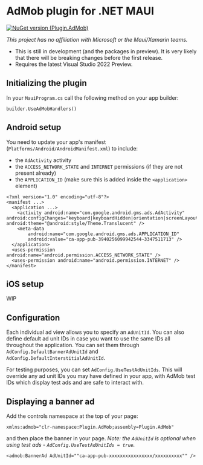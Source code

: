# AdMob plugin for .NET MAUI

[![NuGet version (Plugin.AdMob)](https://img.shields.io/nuget/v/Plugin.AdMob.svg?style=flat-square)](https://www.nuget.org/packages/Plugin.AdMob/)

*This project has no affiliation with Microsoft or the Maui/Xamarin teams.*

* This is still in development (and the packages in preview). It is very likely that there will be breaking changes before the first release.
* Requires the latest Visual Studio 2022 Preview. 

## Initializing the plugin

In your `MauiProgram.cs` call the following method on your app builder:

```
builder.UseAdMobHandlers()
```

## Android setup

You need to update your app's manifest (`Platforms/Android/AndroidManifest.xml`) to include:
- the `AdActivity` activity
- the `ACCESS_NETWORK_STATE` and `INTERNET` permissions (if they are not present already)
- the `APPLICATION_ID` (make sure this is added inside the `<application>` element)

```
<?xml version="1.0" encoding="utf-8"?>
<manifest ...>
  <application ...>
    <activity android:name="com.google.android.gms.ads.AdActivity" android:configChanges="keyboard|keyboardHidden|orientation|screenLayout|uiMode|screenSize|smallestScreenSize" android:theme="@android:style/Theme.Translucent" />
    <meta-data
    	android:name="com.google.android.gms.ads.APPLICATION_ID"
    	android:value="ca-app-pub-3940256099942544~3347511713" />
  </application>
  <uses-permission android:name="android.permission.ACCESS_NETWORK_STATE" />
  <uses-permission android:name="android.permission.INTERNET" />
</manifest>
```

## iOS setup

WIP

## Configuration

Each individual ad view allows you to specify an `AdUnitId`. 
You can also define default ad unit IDs in case you want to use the same IDs all throughout the application. You can set them through `AdConfig.DefaultBannerAdUnitId` and `AdConfig.DefaultInterstitialAdUnitId`.

For testing purposes, you can set `AdConfig.UseTestAdUnitIds`. This will override any ad unit IDs you may have defined in your app, with AdMob test IDs which display test ads and are safe to interact with.

## Displaying a banner ad

Add the controls namespace at the top of your page:

```
xmlns:admob="clr-namespace:Plugin.AdMob;assembly=Plugin.AdMob"
```

and then place the banner in your page. *Note: the `AdUnitId` is optional when using test ads - `AdConfig.UseTestAdUnitIds = true`.*

```
<admob:BannerAd AdUnitId=""ca-app-pub-xxxxxxxxxxxxxxxx/xxxxxxxxxx"" />
```
